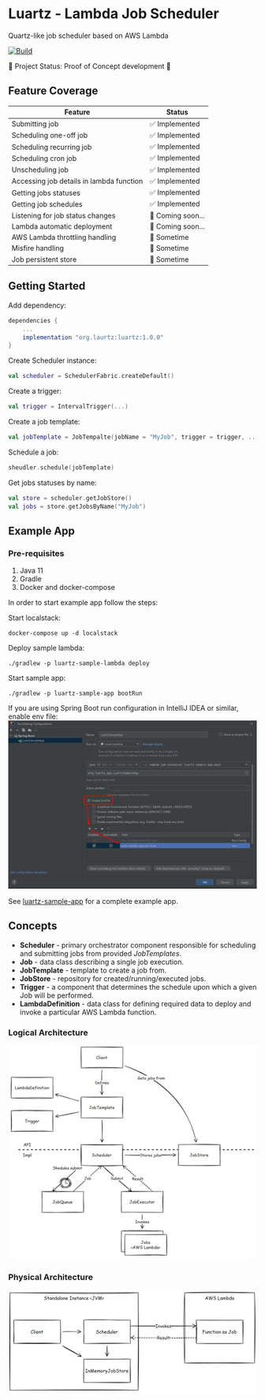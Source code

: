 # Luartz - Lambda Job Scheduler

Quartz-like job scheduler based on AWS Lambda

[![Build](https://github.com/zatsepinvl/lambda-job-scheduler/actions/workflows/build.yml/badge.svg)](https://github.com/zatsepinvl/lambda-job-scheduler/actions/workflows/build.yml)

🚀 Project Status: Proof of Concept development 🚀

## Feature Coverage

| Feature                                  | Status            |
|------------------------------------------|-------------------|
| Submitting job                           | ✅ Implemented     |
| Scheduling one-off job                   | ✅ Implemented     |
| Scheduling recurring job                 | ✅ Implemented     |
| Scheduling cron job                      | ✅ Implemented     |
| Unscheduling job                         | ✅ Implemented     |
| Accessing job details in lambda function | ✅ Implemented     |
| Getting jobs statuses                    | ✅ Implemented     |
| Getting job schedules                    | ✅ Implemented     |
| Listening for job status changes         | 🏃 Coming soon... |
| Lambda automatic deployment              | 🏃 Coming soon... |
| AWS Lambda throttling handling           | 🤔 Sometime       |
| Misfire handling                         | 🤔 Sometime       |
| Job persistent store                     | 🤔 Sometime       |

## Getting Started

Add dependency:

```groovy
dependencies {
    ...
    implementation "org.laurtz:luartz:1.0.0"
}
```

Create Scheduler instance:

```kotlin
val scheduler = SchedulerFabric.createDefault()
```

Create a trigger:

```kotlin
val trigger = IntervalTrigger(...) 
```
Create a job template:

```kotlin
val jobTemplate = JobTempalte(jobName = "MyJob", trigger = trigger, ...)
```

Schedule a job:

```kotlin
sheudler.schedule(jobTemplate)
```

Get jobs statuses by name:

```kotlin
val store = scheduler.getJobStore()
val jobs = store.getJobsByName("MyJob")
```

## Example App

### Pre-requisites
1. Java 11
2. Gradle
3. Docker and docker-compose

In order to start example app follow the steps:

Start localstack:
```shell
docker-compose up -d localstack
```

Deploy sample lambda:
```shell
./gradlew -p luartz-sample-lambda deploy
```

Start sample app:
```shell
./gradlew -p luartz-sample-app bootRun
```

If you are using Spring Boot run configuration in IntelliJ IDEA or similar, enable env file:
![enable-env-file-idea.png](assets/enable-env-file-idea.png)


See [luartz-sample-app](luartz-sample-app/src/main/kotlin/org/luartz/app/LuartzSampleApp.kt) for a complete example app.


## Concepts
* **Scheduler** - primary orchestrator component responsible for scheduling and submitting jobs from provided _JobTemplates_.
* **Job** - data class describing a single job execution.
* **JobTemplate** - template to create a job from.
* **JobStore** - repository for created/running/executed jobs.
* **Trigger** - a component that determines the schedule upon which a given Job will be performed.
* **LambdaDefinition** - data class for defining required data to deploy and invoke a particular AWS Lambda function.

### Logical Architecture
![logical-architecture.png](assets/logical-architecture.png)

### Physical Architecture
![physical-architecture.png](assets/physical-architecture.png)